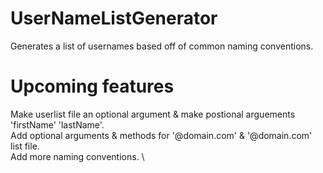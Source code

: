 # UserNameListGenerator
Generates a list of usernames based off of common naming conventions.

# Upcoming features
Make userlist file an optional argument & make postional arguements 'firstName' 'lastName'. \
Add optional arguments & methods for '@domain.com' & '@domain.com' list file. \
Add more naming conventions. \

